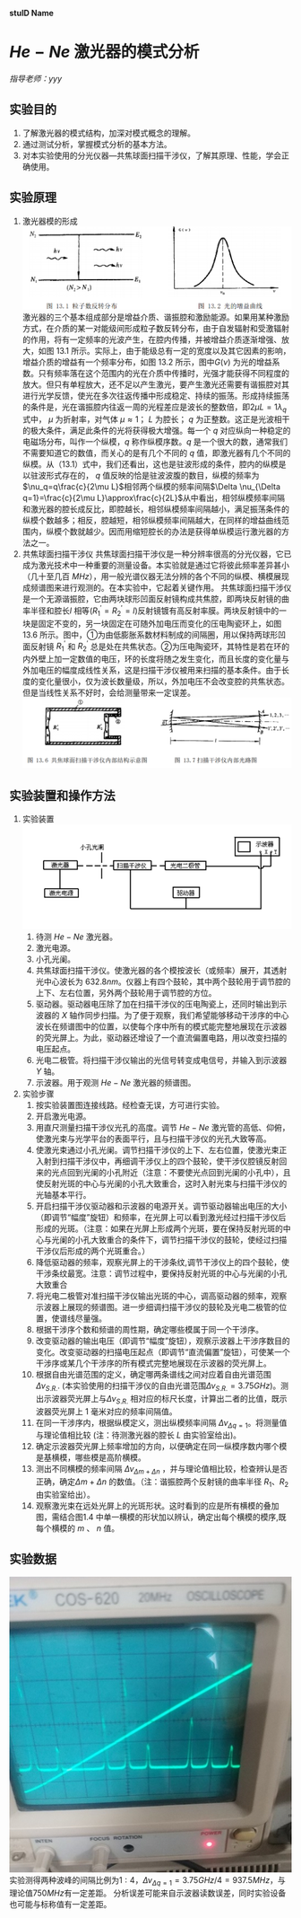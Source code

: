 **stuID Name**

# $He-Ne$ 激光器的模式分析
*指导老师：yyy*
## 实验目的

1. 了解激光器的模式结构，加深对模式概念的理解。
2. 通过测试分析，掌握模式分析的基本方法。
3. 对本实验使用的分光仪器—共焦球面扫描干涉仪，了解其原理、性能，学会正确使用。

## 实验原理

1. 激光器模的形成
   ![](1.png)
   激光器的三个基本组成部分是增益介质、谐振腔和激励能源。如果用某种激励方式，在介质的某一对能级间形成粒子数反转分布，由于自发辐射和受激辐射的作用，将有一定频率的光波产生，在腔内传播，并被增益介质逐渐增强、放大，如图 13.1 所示。实际上，由于能级总有一定的宽度以及其它因素的影响，增益介质的增益有一个频率分布，如图 13.2 所示，图中$G(\nu)$ 为光的增益系数。只有频率落在这个范围内的光在介质中传播时，光强才能获得不同程度的放大。但只有单程放大，还不足以产生激光，要产生激光还需要有谐振腔对其进行光学反馈，使光在多次往返传播中形成稳定、持续的振荡。形成持续振荡的条件是，光在谐振腔内往返一周的光程差应是波长的整数倍，即$2\mu L=1\lambda_q$
   式中， $\mu$ 为折射率，对气体 $\mu ≈1$； $L$ 为腔长； $q$ 为正整数。这正是光波相干的极大条件，满足此条件的光将获得极大增强。每一个 $q$ 对应纵向一种稳定的电磁场分布，叫作一个纵模，$q$ 称作纵模序数。$q$ 是一个很大的数，通常我们不需要知道它的数值，而关心的是有几个不同的 $q$ 值，即激光器有几个不同的纵模。从（13.1）式中，我们还看出，这也是驻波形成的条件，腔内的纵模是以驻波形式存在的， $q$ 值反映的恰是驻波波腹的数目，纵模的频率为$\nu_q=q\frac{c}{2\mu L}$相邻两个纵模的频率间隔$\Delta \nu_{\Delta q=1}=\frac{c}{2\mu L}\approx\frac{c}{2L}$从中看出，相邻纵模频率间隔和激光器的腔长成反比，即腔越长，相邻纵模频率间隔越小，满足振荡条件的纵模个数越多；相反，腔越短，相邻纵模频率间隔越大，在同样的增益曲线范围内，纵模个数就越少。因而用缩短腔长的办法是获得单纵模运行激光器的方法之一。
2. 共焦球面扫描干涉仪
   共焦球面扫描干涉仪是一种分辨率很高的分光仪器，它已成为激光技术中一种重要的测量设备。本实验就是通过它将彼此频率差异甚小（几十至几百 $MHz$），用一般光谱仪器无法分辨的各个不同的纵模、横模展现成频谱图来进行观测的。在本实验中，它起着关键作用。
   共焦球面扫描干涉仪是一个无源谐振腔，它由两块球形凹面反射镜构成共焦腔，即两块反射镜的曲率半径和腔长$l$ 相等$(R_1^{'}=R_2^{'}=l)$反射镜镀有高反射率膜。两块反射镜中的一块是固定不变的，另一块固定在可随外加电压而变化的压电陶瓷环上，如图 13.6 所示。图中，$①$为由低膨胀系数材料制成的间隔圈，用以保持两球形凹面反射镜 $R_1^{'}$ 和 $R_2^{'}$ 总是处在共焦状态。$②$为压电陶瓷环，其特性是若在环的内外壁上加一定数值的电压，环的长度将随之发生变化，而且长度的变化量与外加电压的幅度成线性关系，这是扫描干涉仪被用来扫描的基本条件。由于长度的变化量很小，仅为波长数量级，所以，外加电压不会改变腔的共焦状态。但是当线性关系不好时，会给测量带来一定误差。
   ![](2.png)
## 实验装置和操作方法
1. 实验装置
   ![](3.png)
   1. 待测 $He-Ne$ 激光器。
   2. 激光电源。
   3. 小孔光阑。
   4. 共焦球面扫描干涉仪。使激光器的各个模按波长（或频率）展开，其透射光中心波长为 $632.8nm$。仪器上有四个鼓轮，其中两个鼓轮用于调节腔的上下、左右位置，另外两个鼓轮用于调节腔的方位。
   5. 驱动器。驱动器电压除了加在扫描干涉仪的压电陶瓷上，还同时输出到示波器的 $X$ 轴作同步扫描。为了便于观察，我们希望能够移动干涉序的中心波长在频谱图中的位置，以使每个序中所有的模式能完整地展现在示波器的荧光屏上。为此，驱动器还增设了一个直流偏置电路，用以改变扫描的电压起点。
   6. 光电二极管。将扫描干涉仪输出的光信号转变成电信号，并输入到示波器 $Y$ 轴。
   7. 示波器。用于观测 $He-Ne$ 激光器的频谱图。
2. 实验步骤
   1. 按实验装置图连接线路。经检查无误，方可进行实验。
   2. 开启激光电源。
   3. 用直尺测量扫描干涉仪光孔的高度。调节 $He-Ne$ 激光管的高低、仰俯，使激光束与光学平台的表面平行，且与扫描干涉仪的光孔大致等高。
   4. 使激光束通过小孔光阑。调节扫描干涉仪的上下、左右位置，使激光束正入射到扫描干涉仪中，再细调干涉仪上的四个鼓轮，使干涉仪腔镜反射回来的光点回到光阑的小孔附近（注意：不要使光点回到光阑的小孔中），且使反射光斑的中心与光阑的小孔大致重合，这时入射光束与扫描干涉仪的光轴基本平行。
   5. 开启扫描干涉仪驱动器和示波器的电源开关。调节驱动器输出电压的大小（即调节“幅度”旋钮）和频率，在光屏上可以看到激光经过扫描干涉仪后形成的光斑。（注意：如果在光屏上形成两个光斑，要在保持反射光斑的中心与光阑的小孔大致重合的条件下，调节扫描干涉仪的鼓轮，使经过扫描干涉仪后形成的两个光斑重合。）
   6. 降低驱动器的频率，观察光屏上的干涉条纹,调节干涉仪上的四个鼓轮，使干涉条纹最宽。注意：调节过程中，要保持反射光斑的中心与光阑的小孔大致重合
   7. 将光电二极管对准扫描干涉仪输出光斑的中心，调高驱动器的频率，观察示波器上展现的频谱图。进一步细调扫描干涉仪的鼓轮及光电二极管的位置，使谱线尽量强。
   8. 根据干涉序个数和频谱的周性期，确定哪些模属于同一个干涉序。
   9. 改变驱动器的输出电压（即调节“幅度”旋钮），观察示波器上干涉序数目的变化。改变驱动器的扫描电压起点（即调节“直流偏置”旋钮），可使某一个干涉序或某几个干涉序的所有模式完整地展现在示波器的荧光屏上。
   10. 根据自由光谱范围的定义，确定哪两条谱线之间对应着自由光谱范围 $\Delta\nu_{S.R.}$. (本实验使用的扫描干涉仪的自由光谱范围$\Delta\nu_{S.R.} = 3.75GHz$)。测出示波器荧光屏上与$\Delta\nu_{S.R.}$ 相对应的标尺长度，计算出二者的比值，既示波器荧光屏上 1 毫米对应的频率间隔值。
   11. 在同一干涉序内，根据纵模定义，测出纵模频率间隔 $\Delta\nu_{\Delta q=1}$。将测量值与理论值相比较 (注：待测激光器的腔长 $L$ 由实验室给出)。
   12. 确定示波器荧光屏上频率增加的方向，以便确定在同一纵模序数内哪个模是基横模，哪些模是高阶横模。
   13. 测出不同横模的频率间隔 $\Delta\nu_{\Delta m+\Delta n}$ ，并与理论值相比较，检查辨认是否正确，确定$\Delta m+\Delta n$ 的数值。（注：谐振腔两个反射镜的曲率半径 $R_1、 R_2$ 由实验室给出）。
   14. 观察激光束在远处光屏上的光斑形状。这时看到的应是所有横模的叠加图，需结合图1.4 中单一横模的形状加以辨认，确定出每个横模的模序,既每个横模的 $m$ 、 $n$ 值。
## 实验数据
   ![](1.jpg)
   实验测得两种波峰的间隔比例为$1:4$，$\Delta \nu_{\Delta q = 1}=3.75GHz/4 = 937.5MHz$，与理论值$750MHz$有一定差距。
   分析误差可能来自示波器读数误差，同时实验设备也可能与标称值有一定差距。


